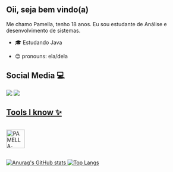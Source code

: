 ## Oii, seja bem vindo(a)

Me chamo Pamella, tenho 18 anos. Eu sou estudante de Análise e desenvolvimento de sistemas.

- 🎓 Estudando Java
  

- 😊 pronouns: ela/dela

## Social Media 💻
<div> 
  
  <a href="https://instagram.com/pamella_belo_" target="_blank"><img src="https://img.shields.io/badge/-Instagram-%23E4405F?style=for-the-badge&logo=instagram&logoColor=white" target="_blank"></a>
  <a href="(https://www.linkedin.com/in/pamella-belo-0a6945204/)" target="_blank"><img src="https://img.shields.io/badge/-LinkedIn-%230077B5?style=for-the-badge&logo=linkedin&logoColor=white" target="_blank">

  ##     Tools I know        ✨
<div style="display: inline_block"><br>
   <img align="center" alt="PAMELLA-JAVA" height="50" width="50" src="https://cdn.jsdelivr.net/gh/devicons/devicon/icons/java/java-original-wordmark.svg" />
          
</div>


##
 


![Anurag's GitHub stats](https://github-readme-stats.vercel.app/api?username=PamellaBelo&show_icons=true&theme=transparent)  ![Top Langs](https://github-readme-stats.vercel.app/api/top-langs/?username=PamellaBelo&layout=compact)







